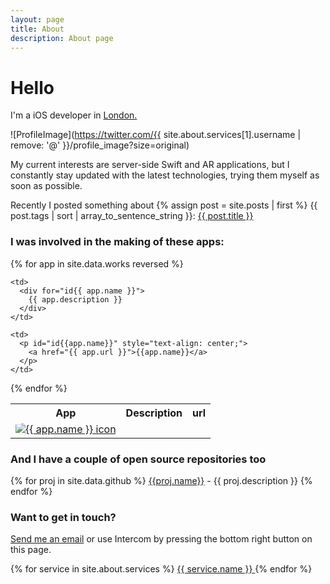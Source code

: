 ```yaml
--- 
layout: page 
title: About 
description: About page 
---
```


# Hello

I'm a iOS developer in <a href="https://goo.gl/maps/qSTGhQfBvbS2" target="_blank"> London. </a>

![ProfileImage](https://twitter.com/{{ site.about.services[1].username | remove: '@' }}/profile_image?size=original)
          
My current interests are server-side Swift and AR applications, but I constantly stay updated with the latest technologies, trying them myself as soon as possible.
          
Recently I posted something about {% assign post = site.posts | first %} {{ post.tags | sort | array_to_sentence_string }}: <a href="{{ post.url }}">{{ post.title }}</a>

### I was involved in the making of these apps:

<table>
<thead>

</thead>
<tr>
  <th>
    App
  </th>
  <th>
    Description
  </th>
  <th>
    url
  </th>
</tr>
{% for app in site.data.works reversed %}
  <tr>
    <td>
      <a href="{{ app.url }}">
        <img src="{{ site.url }}{{ app.icon }}" alt="{{ app.name }} icon" style="border-radius: 15.625%;" />
      </a>
    </td>
    
    <td>
      <div for="id{{ app.name }}">
        {{ app.description }}
      </div>
    </td>

    <td>
      <p id="id{{app.name}}" style="text-align: center;">
        <a href="{{ app.url }}">{{app.name}}</a>
      </p>
    </td>
  </tr>
{% endfor %}
</table>

### And I have a couple of open source repositories too

{% for proj in site.data.github %}
  <span id="id{{ proj.name }}" style="text-align: center;"><a href="{{ proj.url }}">{{proj.name}}</a> - {{ proj.description }}</span>
{% endfor %}


### Want to get in touch? 

<a href="/contact">Send me an email</a> or use Intercom by pressing the bottom right button on this page.

{% for service in site.about.services %}
<a href="{{ service.url }}">
  <i id="{{ service.name | slugify }}" class="fa fa-{{ service.name }}"></i>
  <span class="mdl-chip__text">{{ service.name }}</span>
</a>
{% endfor %}